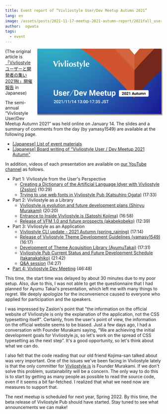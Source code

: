 ```yaml
---
title: Event report of “Vivliostyle User/Dev Meetup Autumn 2021”
lang: en
image: /assets/posts/2021-11-17-meetup-2021-autumn-report/2021fall_user_meeting_banner.png
author:  ogwata
tags:
  - event
---
```

<div style="float: right; margin: 0 0 1em 1em;"><img src="/assets/posts/2021-11-17-meetup-2021-autumn-report/2021fall_user_meeting_banner.png" alt="Vivliostyle User / Dev Meetup 2021 Autumn" style="width: 400px; box-shadow: 1px 2px 2.5px 1.5px grey;" /></div>

(The original article is [「Vivliostyle ユーザーと開発者の集い 2021秋」開催報告](https://vivliostyle.org/ja/blog/2021/11/17/meetup-2021-autumn-report/) in Japanese)

The semi-annual “Vivliostyle User/Dev Meetup Autumn 2021” was held online on January 14. The slides and a summary of comments from the day (by yamasy1549) are available at the following page.

- [[Japanese] List of event materials<i class="fas fa-external-link-alt"></i>](https://vivliostyle.connpass.com/event/227954/presentation/)
- [[Japanese] Board writing of “Vivliostyle User / Dev Meetup 2021 Autumn”<i class="fas fa-external-link-alt"></i>](https://miro.com/app/board/o9J_lKvZd38=/)

In addition, videos of each presentation are available on [our YouTube channel<i class="fas fa-external-link-alt"></i>](https://www.youtube.com/playlist?list=PLgmHvdtAuq5OVe_QSWjEsyX2jktccRtTY) as follows. 

- Part 1: Vivliostyle from the User's Perspective
    - [Creating a Dictionary of the Artificial Language Idyer with Vivliostyle<i class="fas fa-external-link-alt"></i>](https://youtu.be/qfH3OV-_DlI)[ (Zsslon)](https://twitter.com/Zaslon) (10:29)
    - [Trying to use web fonts in Vivliostyle Pub<i class="fas fa-external-link-alt"></i>](https://youtu.be/Hz5_Wd7d5lw)[ (Katsuhiro Ogata)](https://twitter.com/ogwata) (17:33)
- Part 2: Vivliostyle as a Library
    - [Vivliostyle.js evolution and future development plans<i class="fas fa-external-link-alt"></i>](https://youtu.be/2hvsMhTJai4)[ (Shinyu Murakami)](https://twitter.com/MurakamiShinyu) (20:20)
    - [Entrance to Inside Vivliostyle.js<i class="fas fa-external-link-alt"></i>](https://youtu.be/FvhdUBrw104)[ (Satoshi Kojima)](https://twitter.com/skoji) (16:58)
    - [Release of VFM 1.0 and future prospects<i class="fas fa-external-link-alt"></i>](https://youtu.be/lF6Mb2DXJK0)[ (akabekobeko)](https://twitter.com/akabekobeko) (12:39)
 - Part 3: Vivliostyle as an Application
     - [Vivliostyle CLI update - 2021 Autumn<i class="fas fa-external-link-alt"></i>](https://youtu.be/H6g5S3SHZSg)[ (spring_raining)](https://twitter.com/spring_raining) (17:14)
     - [Release of Vivliostyle Theme Development Guidelines<i class="fas fa-external-link-alt"></i>](https://youtu.be/NioXx9NFUZU)[ (yamasy1549)](https://twitter.com/yamasy1549) (16:17)
     - [Development of Theme Acquisition Library<i class="fas fa-external-link-alt"></i>](https://youtu.be/AYVzmVAz7Ug)[ (AyumuTakai)](https://twitter.com/AyumuTakai) (17:31)
     - [Vivliostyle Pub Current Status and Future Development Schedule<i class="fas fa-external-link-alt"></i>](https://youtu.be/V-I88jOzQs8)[ (takanakahiko)](https://twitter.com/takanakahiko) (21:42)
     - [Q&A session<i class="fas fa-external-link-alt"></i>](https://youtu.be/z31H5T23-fA) (14:27)
- [Part 4: Vivliostyle Dev Meeting<i class="fas fa-external-link-alt"></i>](https://youtu.be/bQRZlymV3-8) (46:48)

This time, the start time was delayed by about 30 minutes due to my poor setup. Also, due to this, I was not able to get the questionnaire that I had planned for Ayumu Takai's presentation, which left me with many things to regret. We deeply apologize for the inconvenience caused to everyone who applied for participation and the speakers. 

I was impressed by Zaslon's point that "the information on the official website of Vivliostyle is only the explanation of the application, not the CSS typesetting itself". Certainly, from the user's point of view, the information on the official website seems to be biased. Just a few days ago, I had a conversation with Founder Murakami saying, “We are achieving the initial development goals for Vivliostyle.js, so let's work on the spread of CSS typesetting as the next step”. It's a good opportunity, so let's think about what we can do.

I also felt that the code reading that our old friend Kojima-san talked about was very important. One of the issues we've been facing in Vivliostyle lately is that the only committer for [Vivliostyle.js](https://github.com/vivliostyle/vivliostyle.js) is Founder Murakami. If we don't solve this problem, sustainability will be a concern. The only way to do this is to start by getting as many people as possible to read the source code, even if it seems a bit far-fetched. I realized that what we need now are measures to support that.

The next meetup is scheduled for next year, Spring 2022. By this time, the beta release of Vivliostyle Pub should have started. Stay tuned to see what announcements we can make!


